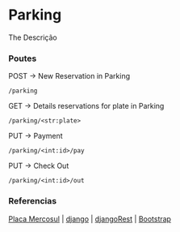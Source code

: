 # Parking
The Descrição

### Poutes
POST -> New Reservation in Parking
```
/parking
```

GET -> Details reservations for plate in Parking
```
/parking/<str:plate>
```

PUT -> Payment 
```
/parking/<int:id>/pay
```

PUT -> Check Out
```
/parking/<int:id>/out
```

### Referencias
[Placa Mercosul](https://carbig.com/dicas/entenda-novas-placas-padrao-mercosul) | 
[django](https://www.djangoproject.com/) | 
[djangoRest](https://www.django-rest-framework.org/) |
[Bootstrap](https://getbootstrap.com/)